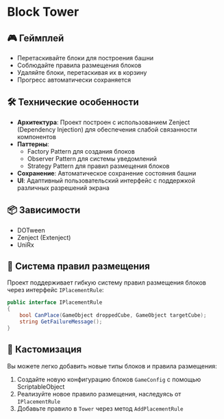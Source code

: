 # Block Tower
## 🎮 Геймплей

- Перетаскивайте блоки для построения башни
- Соблюдайте правила размещения блоков
- Удаляйте блоки, перетаскивая их в корзину
- Прогресс автоматически сохраняется

## 🛠 Технические особенности

- **Архитектура**: Проект построен с использованием Zenject (Dependency Injection) для обеспечения слабой связанности компонентов
- **Паттерны**: 
  - Factory Pattern для создания блоков
  - Observer Pattern для системы уведомлений
  - Strategy Pattern для правил размещения блоков
- **Сохранение**: Автоматическое сохранение состояния башни
- **UI**: Адаптивный пользовательский интерфейс с поддержкой различных разрешений экрана

## 📦 Зависимости

- DOTween
- Zenject (Extenject)
- UniRx

## 🔄 Система правил размещения

Проект поддерживает гибкую систему правил размещения блоков через интерфейс `IPlacementRule`:

```csharp
public interface IPlacementRule
{
    bool CanPlace(GameObject droppedCube, GameObject targetCube);
    string GetFailureMessage();
}
```

## 🎨 Кастомизация

Вы можете легко добавить новые типы блоков и правила размещения:

1. Создайте новую конфигурацию блоков `GameConfig` с помощью ScriptableObject
2. Реализуйте новое правило размещения, наследуясь от `IPlacementRule`
3. Добавьте правило в `Tower` через метод `AddPlacementRule`

 
